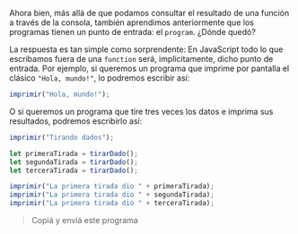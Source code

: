 Ahora bien, más allá de que podamos consultar el resultado de una función a través de la consola, también aprendimos anteriormente que los programas tienen un punto de entrada: el `program`. ¿Dónde quedó?

La respuesta es tan simple como sorprendente: En JavaScript todo lo que escribamos fuera de una `function` será, implícitamente, dicho punto de entrada. Por ejemplo, si queremos un programa que imprime por pantalla el clásico `"Hola, mundo!"`, lo podremos escribir así:

```javascript
imprimir("Hola, mundo!");
```

O si queremos un programa que tire tres veces los datos e imprima sus resultados, podremos escribirlo así: 

```javascript
imprimir("Tirando dados");

let primeraTirada = tirarDado();
let segundaTirada = tirarDado();
let terceraTirada = tirarDado();

imprimir("La primera tirada dio " + primeraTirada);
imprimir("La primera tirada dio " + segundaTirada);
imprimir("La primera tirada dio " + terceraTirada);
```

> Copiá y enviá este programa


